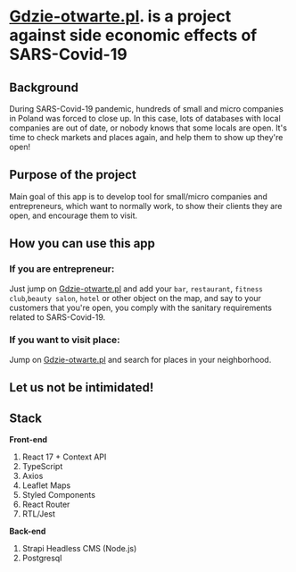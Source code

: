 # [Gdzie-otwarte.pl](https://gdzie-otwarte.pl). is a project against side economic effects of SARS-Covid-19

## Background

During SARS-Covid-19 pandemic, hundreds of small and micro companies in Poland was forced to close up. 
In this case, lots of databases with local companies are out of date, or nobody knows that some locals are open.
It's time to check markets and places again, and help them to show up they're open!

## Purpose of the project

Main goal of this app is to develop tool for small/micro companies and entrepreneurs, which want to normally work, 
to show their clients they are open, and encourage them to visit.

## How you can use this app

### If you are entrepreneur:
Just jump on [Gdzie-otwarte.pl](https://gdzie-otwarte.pl) and add your `bar`, `restaurant`, `fitness club`,`beauty salon`, `hotel` 
or other object on the map, and say to your customers that you're open, you comply with the sanitary requirements related 
to SARS-Covid-19.

### If you want to visit place:
Jump on [Gdzie-otwarte.pl](https://gdzie-otwarte.pl) and search for places in your neighborhood.

## Let us not be intimidated!

## Stack

**Front-end**
1. React 17 + Context API
2. TypeScript
3. Axios
4. Leaflet Maps
5. Styled Components
6. React Router
7. RTL/Jest

**Back-end**
1. Strapi Headless CMS (Node.js)
2. Postgresql

